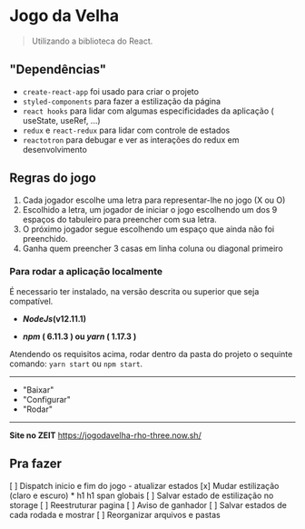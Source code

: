 # Jogo da Velha
> Utilizando a biblioteca do React.

## "Dependências"
- `create-react-app` foi usado para criar o projeto
- `styled-components` para fazer a estilização da página
- `react hooks` para lidar com algumas especificidades da aplicação ( useState, useRef, ...)
- `redux` e `react-redux` para lidar com controle de estados
- `reactotron` para debugar e ver as interações do redux em desenvolvimento

## Regras do jogo
1) Cada jogador escolhe uma letra para representar-lhe no jogo (X ou O)
2) Escolhido a letra, um jogador de iniciar o jogo escolhendo um dos 9 espaços do tabuleiro para preencher com sua letra.
3) O próximo jogador segue escolhendo um espaço que ainda não foi preenchido.
4) Ganha quem preencher 3 casas em linha coluna ou diagonal primeiro


### Para rodar a aplicação localmente
É necessario ter instalado, na versão descrita ou superior que seja compatível.

- __*NodeJs*(v12.11.1)__

- __*npm* ( 6.11.3 ) ou *yarn* ( 1.17.3 )__

Atendendo os requisitos acima, rodar dentro da pasta do projeto o sequinte comando: `yarn start` ou `npm start`.

---
- "Baixar"
- "Configurar" 
- "Rodar"
---

**Site no ZEIT**
https://jogodavelha-rho-three.now.sh/

## Pra fazer

[ ] Dispatch inicio e fim do jogo - atualizar estados
[x] Mudar estilização (claro e escuro) * h1 h1 span globais
[ ] Salvar estado de estilização no storage
[ ] Reestruturar pagina
[ ] Aviso de ganhador
[ ] Salvar estados de cada rodada e mostrar
[ ] Reorganizar arquivos e pastas




